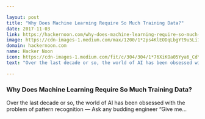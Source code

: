 ```yaml
---

layout: post
title: "Why Does Machine Learning Require So Much Training Data?"
date: 2017-11-03
link: https://hackernoon.com/why-does-machine-learning-require-so-much-training-data-cc839cd62fa5?source=rss------machine_learning-5
image: https://cdn-images-1.medium.com/max/1200/1*2ps4KlEODqLbgYt9u5Li7w.png
domain: hackernoon.com
name: Hacker Noon
icon: https://cdn-images-1.medium.com/fit/c/304/304/1*76XiKOa05Yya6_CdYX8pVg.jpeg
text: "Over the last decade or so, the world of AI has been obsessed with the problem of pattern recognition — Ask any budding engineer “Give me…"

---
```


### Why Does Machine Learning Require So Much Training Data?

Over the last decade or so, the world of AI has been obsessed with the problem of pattern recognition — Ask any budding engineer “Give me…
